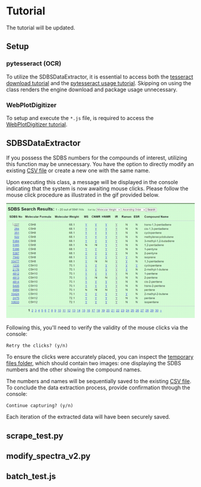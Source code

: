 # Tutorial

The tutorial will be updated.

## Setup

### pytesseract (OCR)

To utilize the SDBSDataExtractor, it is essential to access both the [tesseract download tutorial](https://tesseract-ocr.github.io/tessdoc/Installation.html) and the [pytesseract usage tutorial](https://github.com/madmaze/pytesseract?tab=readme-ov-file). Skipping on using the class renders the engine download and package usage unnecessary.

### WebPlotDigitizer

To setup and execute the `*.js` file, is required to access the [WebPlotDigitizer tutorial](https://github.com/ankitrohatgi/WebPlotDigitizer/blob/master/node_examples/README.md).

## SDBSDataExtractor

If you possess the SDBS numbers for the compounds of interest, utilizing this function may be unnecessary. You have the option to directly modify an existing [CSV file](/IR_spectral_data/comp_sdbs_no.csv) or create a new one with the same name.

Upon executing this class, a message will be displayed in the console indicating that the system is now awaiting mouse clicks. Please follow the mouse click procedure as illustrated in the gif provided below.

![Clicking example](/tutorial_files/click_part.gif)

Following this, you'll need to verify the validity of the mouse clicks via the console:

    Retry the clicks? (y/n)

To ensure the clicks were accurately placed, you can inspect the [temporary files folder](/temp_files/), which should contain two images: one displaying the SDBS numbers and the other showing the compound names.

The numbers and names will be sequentially saved to the existing [CSV file](/IR_spectral_data/comp_sdbs_no.csv). To conclude the data extraction process, provide confirmation through the console:

    Continue capturing? (y/n)

Each iteration of the extracted data will have been securely saved.

## scrape_test.py

## modify_spectra_v2.py

## batch_test.js